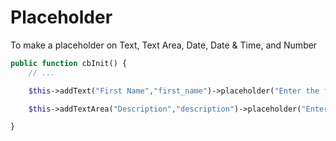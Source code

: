 # Placeholder

To make a placeholder on Text, Text Area, Date, Date & Time, and Number

```php
public function cbInit() {
    // ...

    $this->addText("First Name","first_name")->placeholder("Enter the first name");

    $this->addTextArea("Description","description")->placeholder("Enter the description here");

}
```